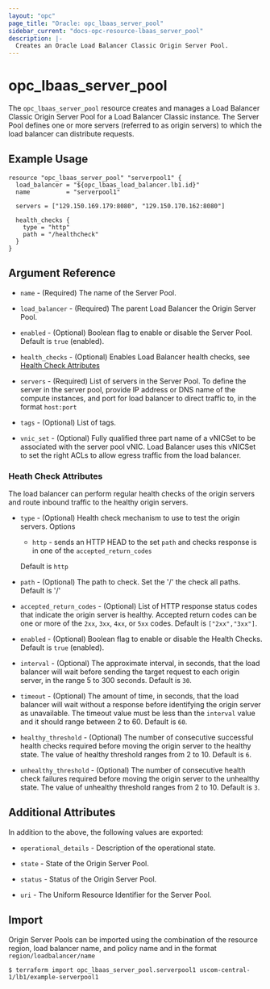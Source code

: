 ```yaml
---
layout: "opc"
page_title: "Oracle: opc_lbaas_server_pool"
sidebar_current: "docs-opc-resource-lbaas_server_pool"
description: |-
  Creates an Oracle Load Balancer Classic Origin Server Pool.
---
```


# opc\_lbaas\_server\_pool

The `opc_lbaas_server_pool` resource creates and manages a Load Balancer Classic Origin Server Pool for a Load Balancer Classic instance. The Server Pool defines one or more servers (referred to as origin servers) to which the load balancer can distribute requests.

## Example Usage

```hcl
resource "opc_lbaas_server_pool" "serverpool1" {
  load_balancer = "${opc_lbaas_load_balancer.lb1.id}"
  name          = "serverpool1"

  servers = ["129.150.169.179:8080", "129.150.170.162:8080"]

  health_checks {
    type = "http"
    path = "/healthcheck"
  }
}
```

## Argument Reference

* `name` - (Required) The name of the Server Pool.

* `load_balancer` - (Required) The parent Load Balancer the Origin Server Pool.

* `enabled` - (Optional) Boolean flag to enable or disable the Server Pool. Default is `true` (enabled).

* `health_checks` - (Optional) Enables Load Balancer health checks, see [Health Check Attributes](#health-check-attributes)

* `servers` - (Required) List of servers in the Server Pool. To define the server in the server pool, provide IP address or DNS name of the compute instances, and port for load balancer to direct traffic to, in the format `host:port`

* `tags` - (Optional) List of tags.

* `vnic_set` - (Optional) Fully qualified three part name of a vNICSet to be associated with the server pool vNIC. Load Balancer uses this vNICSet to set the right ACLs to allow egress traffic from the load balancer.

### Heath Check Attributes

The load balancer can perform regular health checks of the origin servers and route inbound traffic to the healthy origin servers.

* `type` - (Optional) Health check mechanism to use to test the origin servers. Options

  - `http` - sends an HTTP HEAD to the set `path` and checks response is in one of the `accepted_return_codes`

  Default is `http`

* `path` - (Optional) The path to check. Set the '/' the check all paths. Default is '/'

* `accepted_return_codes` - (Optional) List of HTTP response status codes that indicate the origin server is healthy. Accepted return codes can be one or more of the `2xx`, `3xx`, `4xx`, or `5xx` codes. Default is `["2xx","3xx"]`.

* `enabled` - (Optional) Boolean flag to enable or disable the Health Checks. Default is `true` (enabled).

* `interval` - (Optional) The approximate interval, in seconds, that the load balancer will wait before sending the target request to each origin server, in the range 5 to 300 seconds. Default is `30`.

* `timeout` - (Optional) The amount of time, in seconds, that the load balancer will wait without a response before identifying the origin server as unavailable. The timeout value must be less than the `interval` value and it should range between 2 to 60. Default is `60`.

* `healthy_threshold` - (Optional) The number of consecutive successful health checks required before moving the origin server to the healthy state. The value of healthy threshold ranges from 2 to 10. Default is `6`.

* `unhealthy_threshold` - (Optional) The number of consecutive health check failures required before moving the origin server to the unhealthy state. The value of unhealthy threshold ranges from 2 to 10. Default is `3`.

## Additional Attributes

In addition to the above, the following values are exported:

* `operational_details` - Description of the operational state.

* `state` - State of the Origin Server Pool.

* `status` - Status of the Origin Server Pool.

* `uri` - The Uniform Resource Identifier for the Server Pool.

## Import

Origin Server Pools can be imported using the combination of the resource region, load balancer name, and policy name and in the format `region/loadbalancer/name`

```shell
$ terraform import opc_lbaas_server_pool.serverpool1 uscom-central-1/lb1/example-serverpool1
```
